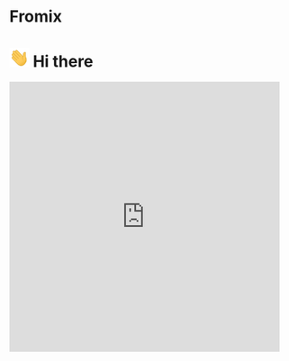 # Fromix
# <img src="wave.gif" width="35"/> Hi there 

<div id="header" align="center">
  
</div>
<iframe allow="fullscreen" frameBorder="0" height="480" src="https://giphy.com/embed/7V428R51Dpz9Tfz1c2/video" width="480"></iframe>

